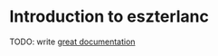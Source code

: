 # Introduction to eszterlanc

TODO: write [great documentation](http://jacobian.org/writing/what-to-write/)
